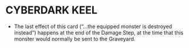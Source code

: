 
# CYBERDARK KEEL

*   The last effect of this card (“…the equipped monster is destroyed instead”) happens at the end of the Damage Step, at the time that this monster would normally be sent to the Graveyard.

  